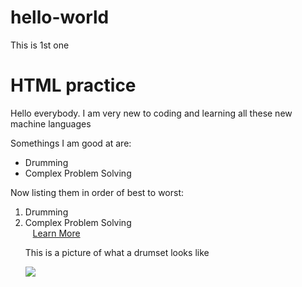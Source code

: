 # hello-world
This is 1st one
<!DOCTYPE html>
<html>
  <head>
    <title>My Coding Journal</title>
  </head>
    <body>
      <h1>HTML practice</h1>
    </body>
    <p>Hello everybody. I am very new to coding and learning all these new machine languages</p>
    <p>Somethings I am good at are:</p>
    <ul> 
    <li>Drumming</li>
    <li>Complex Problem Solving</li>
    </ul>
    <P>Now listing them in order of best to worst:</p>
    <ol>
    <li>Drumming</li>
    <li>Complex Problem Solving</li>
    <a href="www.guitarcenter.com/Drums-Percussion.gc" target="_blank">Learn More</a>
    <p>This is a picture of what a drumset looks like</p>
    <img src="https://az58332.vo.msecnd.net/e88dd2e9fff747f090c792316c22131c/Images/Products20180-1200x1200-1592542.jpg"/>
</html>
